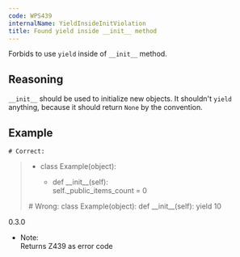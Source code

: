```yaml
---
code: WPS439
internalName: YieldInsideInitViolation
title: Found yield inside __init__ method
---
```


Forbids to use `yield` inside of `__init__` method.

## Reasoning
`__init__` should be used to initialize new objects. It shouldn't
`yield` anything, because it should return `None` by the convention.

## Example

    # Correct:

>   - class Example(object):
>     
>       - def \_\_init\_\_(self):  
>         self.\_public\_items\_count = 0
> 
> \# Wrong: class Example(object): def \_\_init\_\_(self): yield 10

<div class="versionadded">

0.3.0

</div>

  - Note:  
    Returns Z439 as error code